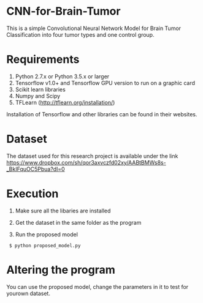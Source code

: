 # CNN-for-Brain-Tumor
This is a simple Convolutional Neural Network Model for Brain Tumor Classification into four tumor types and one control group.


# Requirements
1. Python 2.7.x or Python 3.5.x or larger
2. Tensorflow v1.0+ and Tensorflow GPU version to run on a graphic card
3. Scikit learn libraries
4. Numpy and Scipy
5. TFLearn (http://tflearn.org/installation/)

Installation of Tensorflow and other libraries can be found in their websites.

# Dataset
The dataset used for this research project is available under the link https://www.dropbox.com/sh/qor3axvczfd02xy/AABtBMWs8s-_BkIFquOC5Pbua?dl=0

# Execution
1. Make sure all the libaries are installed

2. Get the dataset in the same folder as the program

3. Run the proposed model 
```
 $ python proposed_model.py
 ```
 
 # Altering the program
 You can use the proposed model, change the parameters in it to test for yourown dataset. 
